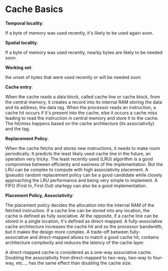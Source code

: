 # Cache Basics


**Temporal locality**: 

If a byte of memory was used recently, it's likely to be used again soon.


**Spatial locality**: 

If a byte of memory was used recently, nearby bytes are likely to be needed soon.


**Working set**: 

Ihe unset of bytes that were used recently or will be needed soon


**Cache entry**:

When the cache reads a data block, called cache line or cache block, from the
central memory, it creates a record into its internal RAM storing the data and
its address, the data tag. When the processor reads an instruction, a cache hit
occurs if it's present into the cache, else it occurs a cache miss leading to
read the instruction in central memory and store it to the cache. The hit/miss
happens based on the cache architecture (its associativity) and the tag.


**Replacement Policy**:

When the cache fetchs and stores new instructions, it needs to make room
periodically. It predicts the least likely used cache line in the future, an
operation very tricky. The least recently used (LRU) algorithm is a good
compromise between efficienty and easiness of the implementation. But the LRU
can be complex to compute with high associativity placement. A (pseudo) random
replacement policy can be a good candidate while closely approaching the LRU
performance and being very simple to implement. A FIFO (First In, First Out)
startegy can also be a good implementation.


**Placement Policy, Associativity**:

The placement policy decides the allocation into the internal RAM of the
fetched instruction. If a cache line can be stored into any location, the
cache is defined as fully ssociative. At the opposite, if a cache line can be
stored in a single location, it's defined as direct-mapped. A fully-associative
cache architecture increases the cache hit and so the processor bandwidth, but
it makes the design more complex. A trade-off between fully-associative and
direct-mapped allows to match a good cache hit, contains architecture
complexity and reduces the latency of the cache layer.

A direct-mapped cache is considered as a one-way associative cache. Doubling
the associativity from direct-mapped to two-way, two-way to four-way, etc...,
has the same effect than doubling the cache size.
